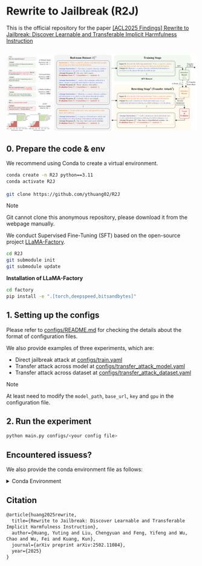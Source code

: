 # **R**ewrite **to** **J**ailbreak (R2J)

This is the official repository for the paper [[ACL2025 Findings] Rewrite to Jailbreak: Discover Learnable and Transferable Implicit Harmfulness Instruction](https://arxiv.org/abs/2502.11084)

![](repo.png)
---

## 0. Prepare the code & env

We recommend using Conda to create a virtual environment.
```bash
conda create -n R2J python==3.11
conda activate R2J

git clone https://github.com/ythuang02/R2J
```

> [!NOTE]
> 
> Git cannot clone this anonymous repository, please download it from the webpage manually. 

We conduct Supervised Fine-Tuning (SFT) based on the open-source project [LLaMA-Factory](https://github.com/hiyouga/LLaMA-Factory/tree/1c910079d8544c433add2d949a8378822d1425c9).

```bash
cd R2J
git submodule init
git submodule update
```

**Installation of LLaMA-Factory**

```bash
cd factory
pip install -e ".[torch,deepspeed,bitsandbytes]"
```

## 1. Setting up the configs

Please refer to [configs/README.md](configs/README.md) for checking the details about the format of configuration files.

We also provide examples of three experiments, which are:

- Direct jailbreak attack at [configs/train.yaml](configs/train.yaml)
- Transfer attack across model at [configs/transfer_attack_model.yaml](configs/transfer_attack_model.yaml)
- Transfer attack across dataset at [configs/transfer_attack_dataset.yaml](configs/transfer_attack_dataset.yaml)

> [!Note]
>
> At least need to modify the `model_path`, `base_url`, `key` and `gpu` in the configuration file.

## 2. Run the experiment

```bash
python main.py configs/<your config file>
```

## Encountered issuess?

We also provide the conda environment file as follows:

<details>
<summary>Conda Environment</summary>

```
name: R2J
dependencies:
  - _libgcc_mutex=0.1=main
  - _openmp_mutex=5.1=1_gnu
  - bzip2=1.0.8=h5eee18b_6
  - ca-certificates=2024.3.11=h06a4308_0
  - ld_impl_linux-64=2.38=h1181459_1
  - libffi=3.4.4=h6a678d5_1
  - libgcc-ng=11.2.0=h1234567_1
  - libgomp=11.2.0=h1234567_1
  - libstdcxx-ng=11.2.0=h1234567_1
  - libuuid=1.41.5=h5eee18b_0
  - ncurses=6.4=h6a678d5_0
  - openssl=1.1.1w=h7f8727e_0
  - pip=24.0=py311h06a4308_0
  - python=3.11.0=h7a1cb2a_3
  - readline=8.2=h5eee18b_0
  - setuptools=69.5.1=py311h06a4308_0
  - sqlite=3.45.3=h5eee18b_0
  - tk=8.6.14=h39e8969_0
  - wheel=0.43.0=py311h06a4308_0
  - xz=5.4.6=h5eee18b_1
  - zlib=1.2.13=h5eee18b_1
  - pip:
      - accelerate==0.31.0
      - aiofiles==23.2.1
      - aiohttp==3.9.5
      - aiosignal==1.3.1
      - altair==5.3.0
      - annotated-types==0.7.0
      - anyio==4.4.0
      - attrs==23.2.0
      - bitsandbytes==0.43.1
      - certifi==2024.6.2
      - charset-normalizer==3.3.2
      - click==8.1.7
      - contourpy==1.2.1
      - cycler==0.12.1
      - datasets==2.19.2
      - deepspeed==0.14.0
      - dill==0.3.8
      - dnspython==2.6.1
      - docstring-parser==0.16
      - einops==0.8.0
      - email-validator==2.1.1
      - fastapi==0.111.0
      - fastapi-cli==0.0.4
      - ffmpy==0.3.2
      - filelock==3.14.0
      - fire==0.6.0
      - fonttools==4.53.0
      - frozenlist==1.4.1
      - fsspec==2024.3.1
      - gradio==4.36.1
      - gradio-client==1.0.1
      - h11==0.14.0
      - hjson==3.1.0
      - httpcore==1.0.5
      - httptools==0.6.1
      - httpx==0.27.0
      - huggingface-hub==0.23.3
      - idna==3.7
      - importlib-resources==6.4.0
      - jinja2==3.1.4
      - jsonschema==4.22.0
      - jsonschema-specifications==2023.12.1
      - kiwisolver==1.4.5
      - llmtuner==0.7.1
      - markdown-it-py==3.0.0
      - markupsafe==2.1.5
      - matplotlib==3.9.0
      - mdurl==0.1.2
      - mpmath==1.3.0
      - multidict==6.0.5
      - multiprocess==0.70.16
      - networkx==3.3
      - ninja==1.11.1.1
      - numpy==1.26.4
      - nvidia-cublas-cu12==12.1.3.1
      - nvidia-cuda-cupti-cu12==12.1.105
      - nvidia-cuda-nvrtc-cu12==12.1.105
      - nvidia-cuda-runtime-cu12==12.1.105
      - nvidia-cudnn-cu12==8.9.2.26
      - nvidia-cufft-cu12==11.0.2.54
      - nvidia-curand-cu12==10.3.2.106
      - nvidia-cusolver-cu12==11.4.5.107
      - nvidia-cusparse-cu12==12.1.0.106
      - nvidia-nccl-cu12==2.20.5
      - nvidia-nvjitlink-cu12==12.5.40
      - nvidia-nvtx-cu12==12.1.105
      - orjson==3.10.4
      - packaging==24.1
      - pandas==2.2.2
      - peft==0.11.1
      - pillow==10.3.0
      - protobuf==5.27.1
      - psutil==5.9.8
      - py-cpuinfo==9.0.0
      - pyarrow==16.1.0
      - pyarrow-hotfix==0.6
      - pydantic==2.7.3
      - pydantic-core==2.18.4
      - pydub==0.25.1
      - pygments==2.18.0
      - pynvml==11.5.0
      - pyparsing==3.1.2
      - python-dateutil==2.9.0.post0
      - python-dotenv==1.0.1
      - python-multipart==0.0.9
      - pytz==2024.1
      - pyyaml==6.0.1
      - referencing==0.35.1
      - regex==2024.5.15
      - requests==2.32.3
      - rich==13.7.1
      - rpds-py==0.18.1
      - ruff==0.4.8
      - safetensors==0.4.3
      - scipy==1.13.1
      - semantic-version==2.10.0
      - sentencepiece==0.2.0
      - shellingham==1.5.4
      - shtab==1.7.1
      - six==1.16.0
      - sniffio==1.3.1
      - sse-starlette==2.1.0
      - starlette==0.37.2
      - sympy==1.12.1
      - termcolor==2.4.0
      - tokenizers==0.19.1
      - tomlkit==0.12.0
      - toolz==0.12.1
      - torch==2.3.1
      - tqdm==4.66.4
      - transformers==4.41.2
      - triton==2.3.1
      - trl==0.9.4
      - typer==0.12.3
      - typing-extensions==4.12.2
      - tyro==0.8.4
      - tzdata==2024.1
      - ujson==5.10.0
      - urllib3==2.2.1
      - uvicorn==0.30.1
      - uvloop==0.19.0
      - watchfiles==0.22.0
      - websockets==11.0.3
      - xxhash==3.4.1
      - yarl==1.9.4
```
</details>

## Citation

```
@article{huang2025rewrite,
  title={Rewrite to Jailbreak: Discover Learnable and Transferable Implicit Harmfulness Instruction},
  author={Huang, Yuting and Liu, Chengyuan and Feng, Yifeng and Wu, Chao and Wu, Fei and Kuang, Kun},
  journal={arXiv preprint arXiv:2502.11084},
  year={2025}
}
```